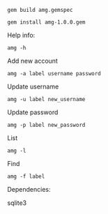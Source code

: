 
```
gem build amg.gemspec
```

```
gem install amg-1.0.0.gem
```


Help info:
```
amg -h
```

Add new account
```
amg -a label username password
```
Update username
```
amg -u label new_username
```
Update password
```
amg -p label new_password
```
List
```
amg -l
```
Find
```
amg -f label
```

Dependencies:

sqlite3

